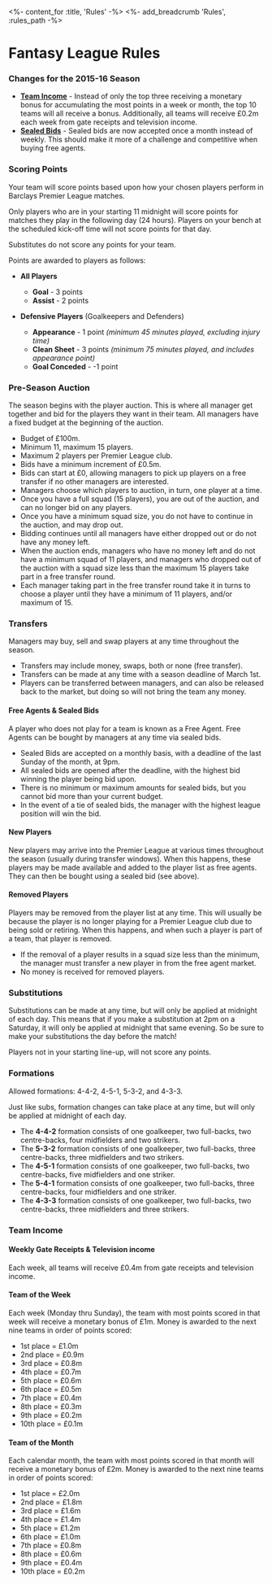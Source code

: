<%- content_for :title, 'Rules' -%>
<%- add_breadcrumb 'Rules', :rules_path -%>

# Fantasy League Rules

### Changes for the 2015-16 Season

- **[Team Income](#team-income)** - Instead of only the top three receiving a monetary bonus for accumulating the most points in a week or month, the top 10 teams will all receive a bonus. Additionally, all teams will receive &pound;0.2m each week from gate receipts and television income.
- **[Sealed Bids](#transfers)** - Sealed bids are now accepted once a month instead of weekly. This should make it more of a challenge and competitive when buying free agents.

### Scoring Points

Your team will score points based upon how your chosen players perform in Barclays Premier League matches.

Only players who are in your starting 11 midnight will score points for matches they play in the following day (24 hours). Players on your bench at the scheduled kick-off time will not score points for that day.

Substitutes do not score any points for your team.

Points are awarded to players as follows:

- **All Players**
  - **Goal** - 3 points
  - **Assist** - 2 points

- **Defensive Players** (Goalkeepers and Defenders)
  - **Appearance** - 1 point *(minimum 45 minutes played, excluding injury time)*
  - **Clean Sheet** - 3 points *(minimum 75 minutes played, and includes appearance point)*
  - **Goal Conceded** - -1 point

### Pre-Season Auction

The season begins with the player auction. This is where all manager get together and bid for the players they want in their team. All managers have a fixed budget at the beginning of the auction.

- Budget of £100m.
- Minimum 11, maximum 15 players.
- Maximum 2 players per Premier League club.
- Bids have a minimum increment of £0.5m.
- Bids can start at £0, allowing managers to pick up players on a free transfer if no other managers are interested.
- Managers choose which players to auction, in turn, one player at a time.
- Once you have a full squad (15 players), you are out of the auction, and can no longer bid on any players.
- Once you have a minimum squad size, you do not have to continue in the auction, and may drop out.
- Bidding continues until all managers have either dropped out or do not have any money left.
- When the auction ends, managers who have no money left and do not have a minimum squad of 11 players, and managers who dropped out of the auction with a squad size less than the maximum 15 players take part in a free transfer round.
- Each manager taking part in the free transfer round take it in turns to choose a player until they have a minimum of 11 players, and/or maximum of 15.

### <a name="transfers"></a>Transfers

Managers may buy, sell and swap players at any time throughout the season.

- Transfers may include money, swaps, both or none (free transfer).
- Transfers can be made at any time with a season deadline of March 1st.
- Players can be transferred between managers, and can also be released back to the market, but doing so will not bring the team any money.

#### Free Agents &amp; Sealed Bids

A player who does not play for a team is known as a Free Agent. Free Agents can be bought by managers at any time via sealed bids.

- Sealed Bids are accepted on a monthly basis, with a deadline of the last Sunday of the month, at 9pm.
- All sealed bids are opened after the deadline, with the highest bid winning the player being bid upon.
- There is no minimum or maximum amounts for sealed bids, but you cannot bid more than your current budget.
- In the event of a tie of sealed bids, the manager with the highest league position will win the bid.

#### New Players

New players may arrive into the Premier League at various times throughout the season (usually during transfer windows). When this happens, these players may be made available and added to the player list as free agents. They can then be bought using a sealed bid (see above).

#### Removed Players

Players may be removed from the player list at any time. This will usually be because the player is no longer playing for a Premier League club due to being sold or retiring. When this happens, and when such a player is part of a team, that player is removed.

- If the removal of a player results in a squad size less than the minimum, the manager must transfer a new player in from the free agent market.
- No money is received for removed players.


### Substitutions

Substitutions can be made at any time, but will only be applied at midnight of each day. This means that if you make a substitution at 2pm on a Saturday, it will only be applied at midnight that same evening. So be sure to make your substitutions the day before the match!

Players not in your starting line-up, will not score any points.

### Formations

Allowed formations: 4-4-2, 4-5-1, 5-3-2, and 4-3-3.

Just like subs, formation changes can take place at any time, but will only be applied at midnight of each day.

- The **4-4-2** formation consists of one goalkeeper, two full-backs, two centre-backs, four midfielders and two strikers.
- The **5-3-2** formation consists of one goalkeeper, two full-backs, three centre-backs, three midfielders and two strikers.
- The **4-5-1** formation consists of one goalkeeper, two full-backs, two centre-backs, five midfielders and one striker.
- The **5-4-1** formation consists of one goalkeeper, two full-backs, three centre-backs, four midfielders and one striker.
- The **4-3-3** formation consists of one goalkeeper, two full-backs, two centre-backs, three midfielders and three strikers.

### <a name="team-income"></a>Team Income

#### Weekly Gate Receipts &amp; Television income

Each week, all teams will receive &pound;0.4m from gate receipts and television income.

#### Team of the Week

Each week (Monday thru Sunday), the team with most points scored in that week will receive a monetary bonus of &pound;1m. Money is awarded to the next nine teams in order of points scored:

- 1st place = &pound;1.0m
- 2nd place = &pound;0.9m
- 3rd place = &pound;0.8m
- 4th place = &pound;0.7m
- 5th place = &pound;0.6m
- 6th place = &pound;0.5m
- 7th place = &pound;0.4m
- 8th place = &pound;0.3m
- 9th place = &pound;0.2m
- 10th place = &pound;0.1m

#### Team of the Month

Each calendar month, the team with most points scored in that month will receive a monetary bonus of &pound;2m. Money is awarded to the next nine teams in order of points scored:

- 1st place = &pound;2.0m
- 2nd place = &pound;1.8m
- 3rd place = &pound;1.6m
- 4th place = &pound;1.4m
- 5th place = &pound;1.2m
- 6th place = &pound;1.0m
- 7th place = &pound;0.8m
- 8th place = &pound;0.6m
- 9th place = &pound;0.4m
- 10th place = &pound;0.2m